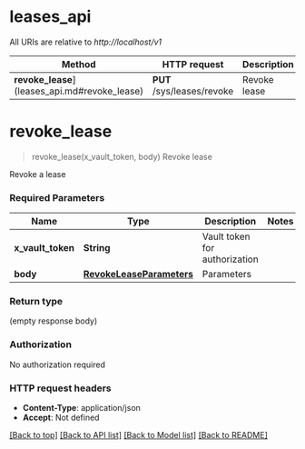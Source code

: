 # leases_api

All URIs are relative to *http://localhost/v1*

Method | HTTP request | Description
------------- | ------------- | -------------
**revoke_lease**](leases_api.md#revoke_lease) | **PUT** /sys/leases/revoke | Revoke lease


# **revoke_lease**
> revoke_lease(x_vault_token, body)
Revoke lease

Revoke a lease

### Required Parameters

Name | Type | Description  | Notes
------------- | ------------- | ------------- | -------------
  **x_vault_token** | **String**| Vault token for authorization | 
  **body** | [**RevokeLeaseParameters**](RevokeLeaseParameters.md)| Parameters | 

### Return type

 (empty response body)

### Authorization

No authorization required

### HTTP request headers

 - **Content-Type**: application/json
 - **Accept**: Not defined

[[Back to top]](#) [[Back to API list]](../README.md#documentation-for-api-endpoints) [[Back to Model list]](../README.md#documentation-for-models) [[Back to README]](../README.md)

